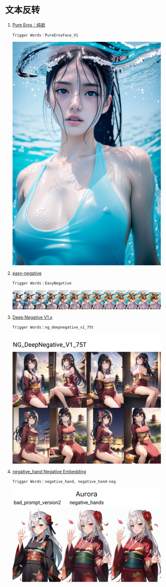 # 文本反转

1. [Pure Eros｜纯欲](https://civitai.com/models/4514/pure-eros-face)

   `Trigger Words：PureErosFace_V1`

   ![](../assets/reference/12633-2430721844.jpeg ':size=40%')

2. [easy-negative](https://civitai.com/models/7808/easynegative)

   `Trigger Words：EasyNegative`

   ![](../assets/reference/xyz_grid-0039-b644d850c9-3912355876.jpeg)
3. [Deep Negative V1.x](https://civitai.com/models/4629/deep-negative-v1x)

   `Trigger Words：ng_deepnegative_v1_75t`

   ![](../assets/reference/xy_grid-0054-2254746851.png ':size=40%')
4. [negative_hand Negative Embedding](https://civitai.com/models/56519/negativehand-negative-embedding)

   `Trigger Words：negative_hand, negative_hand-neg`

   ![](../assets/reference/Aurora_preview.png ':size=40%')